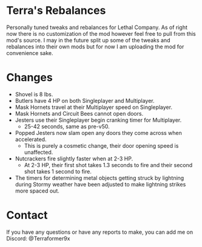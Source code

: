 # Terra's Rebalances
Personally tuned tweaks and rebalances for Lethal Company. As of right now there is no customization of the mod however feel free to pull from this mod's source. I may in the future split up some of the tweaks and rebalances into their own mods but for now I am uploading the mod for convenience sake.

# Changes
- Shovel is 8 lbs.
- Butlers have 4 HP on both Singleplayer and Multiplayer.
- Mask Hornets travel at their Multiplayer speed on Singleplayer.
- Mask Hornets and Circuit Bees cannot open doors.
- Jesters use their Singleplayer begin cranking timer for Multiplayer.
	- 25-42 seconds, same as pre-v50.
- Popped Jesters now slam open any doors they come across when accelerated.
	- This is purely a cosmetic change, their door opening speed is unaffected.
- Nutcrackers fire slightly faster when at 2-3 HP.
	- At 2-3 HP, their first shot takes 1.3 seconds to fire and their second shot takes 1 second to fire.
- The timers for determining metal objects getting struck by lightning during Stormy weather have been adjusted to make lightning strikes more spaced out.

# Contact
If you have any questions or have any reports to make, you can add me on Discord: @Terraformer9x